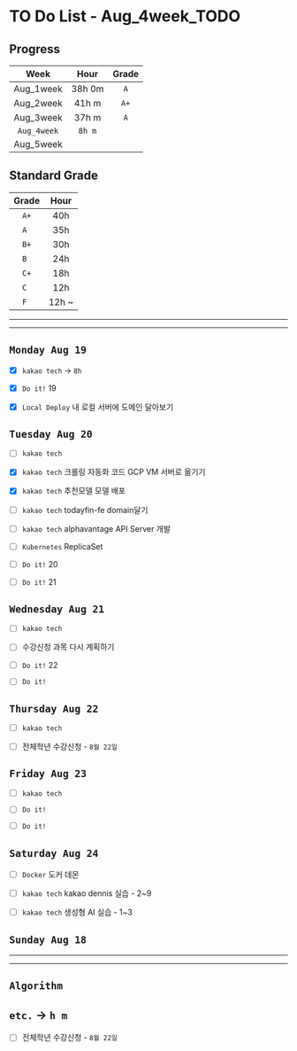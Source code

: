 # TO Do List - Aug_4week_TODO

## Progress
| Week | Hour | Grade |
|:---:|:---:|:---:|
|Aug_1week|38h 0m|`A`|
|Aug_2week|41h m|`A+`|
|Aug_3week|37h m|`A`|
|`Aug_4week`|`8h m`||
|Aug_5week|||

## Standard Grade
| Grade | Hour |
|:---:|:---:|
|`A+`|40h|
|`A `|35h|
|`B+`|30h|
|`B `|24h|
|`C+`|18h|
|`C `|12h|
|`F `|12h ~|


---
---

## `Monday Aug 19`
- [x] `kakao tech` -> `8h`
- [x] `Do it!` 19
- [x] `Local Deploy` 내 로컬 서버에 도메인 달아보기


## `Tuesday Aug 20`
- [ ] `kakao tech`
- [x] `kakao tech` 크롤링 자동화 코드 GCP VM 서버로 옮기기
- [x] `kakao tech` 추천모델 모델 배포
- [ ] `kakao tech` todayfin-fe domain달기
- [ ] `kakao tech` alphavantage API Server 개발
- [ ] `Kubernetes` ReplicaSet
- [ ] `Do it!` 20
- [ ] `Do it!` 21


## `Wednesday Aug 21` 
- [ ] `kakao tech`
- [ ] 수강신청 과목 다시 계획하기
- [ ] `Do it!` 22
- [ ] `Do it!`


## `Thursday Aug 22`
- [ ] `kakao tech`
- [ ] 전체학년 수강신청 - `8월 22일`


## `Friday Aug 23` 
- [ ] `kakao tech`
- [ ] `Do it!`
- [ ] `Do it!`


## `Saturday Aug 24` 
- [ ] `Docker` 도커 데몬
- [ ] `kakao tech` kakao dennis 실습 - 2~9 
- [ ] `kakao tech` 생성형 AI 실습 - 1~3


## `Sunday Aug 18` 



---
---
## `Algorithm`




## `etc.` -> `h m`
- [ ] 전체학년 수강신청 - `8월 22일`



<!-- ### 알고리즘 유형
1. 정렬
2. 그래프 탐색 BFS, DFS
3. DP
4. 자료구조 -> 우선순위 큐 마스터
5. 문자열 알고리즘 ?? 아니면 투 포인터 정도

> 요구사항 정리하기, 테스트케이스 짜보기(소수 테스트케이스가 유리, 11되면 거의 다 됨) -->



<!-- ## `Spring` -> `h m` -->


<br><br>

<!-- > `개인공부` : `6h 30m` -> `25h 36m` -> `22h 19m` -> -->

<br><br>

<!-- 
## `Java`
## `OPIc`
## `토익` 
-->





